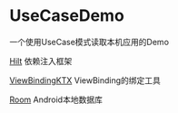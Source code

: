 # UseCaseDemo
一个使用UseCase模式读取本机应用的Demo

[Hilt](https://dagger.dev/hilt/) 依赖注入框架

[ViewBindingKTX](https://github.com/DylanCaiCoding/ViewBindingKTX) ViewBinding的绑定工具

[Room](https://developer.android.com/training/data-storage/room) Android本地数据库
